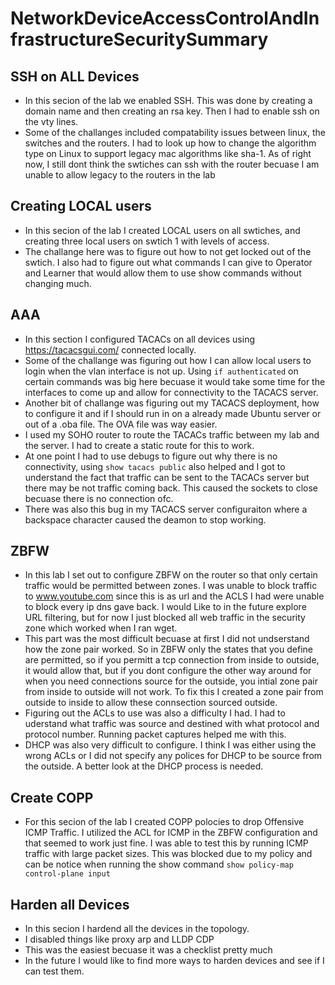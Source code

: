 # NetworkDeviceAccessControlAndInfrastructureSecuritySummary

## SSH on ALL Devices 
- In this secion of the lab we enabled SSH. This was done by creating a domain name and then creating an rsa key. Then I had to enable ssh on the vty lines. 
- Some of the challanges included compatability issues between linux, the switches and the routers. I had to look up how to change the algorithm type on Linux to support legacy mac algorithms like sha-1. As of right now, I still dont think the swtiches can ssh with the router becuase I am unable to allow legacy to the routers in the lab 

## Creating LOCAL users 
- In this secion of the lab I created LOCAL users on all swtiches, and creating three local users on swtich 1 with levels of access. 
- The challange here was to figure out how to not get locked out of the swtich. I also had to figure out what commands I can give to Operator and Learner that would allow them to use show commands without changing much. 

## AAA
- In this section I configured TACACs on all devices using https://tacacsgui.com/ connected locally. 
- Some of the challange was figuring out how I can allow local users to login when the vlan interface is not up. Using `if authenticated` on certain commands was big here becuase it would take some time for the interfaces to come up and allow for connectivity to the TACACS server. 
- Another bit of challange was figuring out my TACACS deployment, how to configure it and if I should run in on a already made Ubuntu server or out of a .oba file. The OVA file was way easier. 
- I used my SOHO router to route the TACACs traffic between my lab and the server. I had to create a static route for this to work. 
- At one point I had to use debugs to figure out why there is no connectivity, using `show tacacs public` also helped and I got to understand the fact that traffic can be sent to the TACACs server but there may be not traffic coming back. This caused the sockets to close becuase there is no connection ofc. 
- There was also this bug in my TACACS server configuraiton where a backspace character caused the deamon to stop working. 

## ZBFW 
- In this lab I set out to configure ZBFW on the router so that only certain traffic would be permitted between zones. I was unable to block traffic to www.youtube.com since this is as url and the ACLS I had were unable to block every ip dns gave back. I would Like to in the future explore URL filtering, but for now I just blocked all web traffic in the security zone which worked when I ran wget. 
- This part was the most difficult becuase at first I did not undserstand how the zone pair worked. So in ZBFW only the states that you define are permitted, so if you permitt a tcp connection from inside to outside, it would allow that, but if you dont configure the other way around for when you need connections source for the outside, you intial zone pair from inside to outside will not work. To fix this I created a zone pair from outside to inside to allow these connsection sourced outside. 
- Figuring out the ACLs to use was also a difficulty I had. I had to uderstand what traffic was source and destined with what protocol and protocol number. Running packet captures helped me with this. 
- DHCP was also very difficult to configure. I think I was either using the wrong ACLs or I did not specify any polices for DHCP to be source from the outside. A better look at the DHCP process is needed. 


## Create COPP 
- For this secion of the lab I created COPP polocies to drop Offensive ICMP Traffic. I utilized the ACL for ICMP in the ZBFW configuration and that seemed to work just fine. I was able to test this by running ICMP traffic with large packet sizes. This was blocked due to my policy and can be notice when running the show command `show policy-map control-plane input`

## Harden all Devices 
- In this secion I hardend all the devices in the topology. 
- I disabled things like proxy arp and LLDP CDP 
- This was the easiest becuase it was a checklist pretty much
- In the future I would like to find more ways to harden devices and see if I can test them. 



